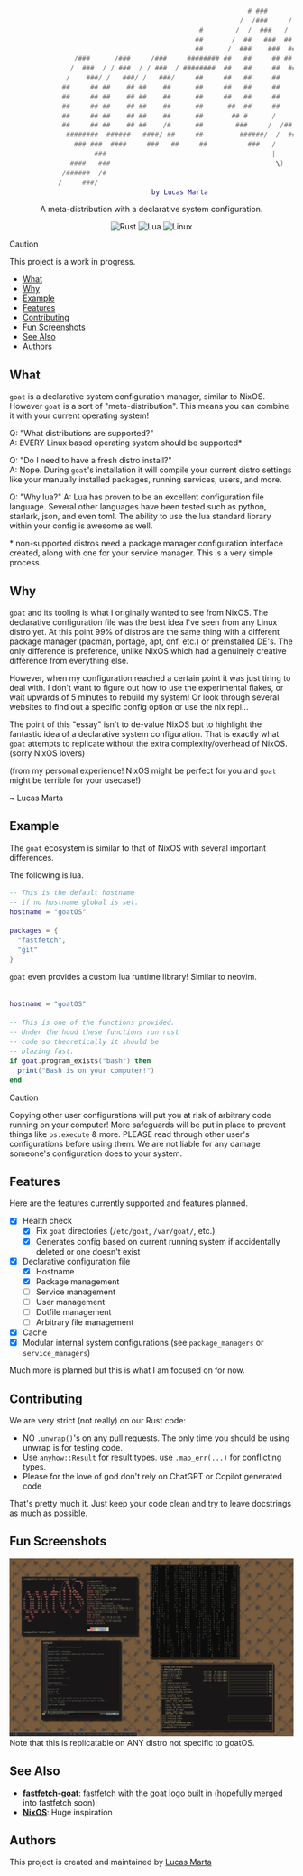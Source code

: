 <div align="center">

```lua

                                                           # ###       #######    
                                                         /  /###     /       ###  
                                               #        /  /  ###   /         ##  
                                              ##       /  ##   ###  ##        #   
                                              ##      /  ###    ###  ###          
                /###      /###     /###     ######## ##   ##     ## ## ###        
               /  ###  / / ###  / / ###  / ########  ##   ##     ##  ### ###      
              /    ###/ /   ###/ /   ###/     ##     ##   ##     ##    ### ###    
             ##     ## ##    ## ##    ##      ##     ##   ##     ##      ### /##  
             ##     ## ##    ## ##    ##      ##     ##   ##     ##        #/ /## 
             ##     ## ##    ## ##    ##      ##      ##  ##     ##         #/ ## 
             ##     ## ##    ## ##    ##      ##       ## #      /           # /  
             ##     ## ##    ## ##    /#      ##        ###     /  /##        /   
              ########  ######   ####/ ##     ##         ######/  /  ########/    
                ### ###  ####     ###   ##     ##          ###   /     #####      
                     ###                                         |                
               ####   ###                                         \)              
             /######  /#                                                          
            /     ###/                                                            
              by Lucas Marta
```

A meta-distribution with a declarative system configuration.

![Rust](https://img.shields.io/badge/rust-%23000000.svg?style=for-the-badge&logo=rust&logoColor=white)
![Lua](https://img.shields.io/badge/lua-%232C2D72.svg?style=for-the-badge&logo=lua&logoColor=white)
![Linux](https://img.shields.io/badge/Linux-FCC624?style=for-the-badge&logo=linux&logoColor=black)

</div>

> [!CAUTION]
> This project is a work in progress.
> 
<!-- TOC -->
  * [What](#what)
  * [Why](#why)
  * [Example](#example)
  * [Features](#features)
  * [Contributing](#contributing)
  * [Fun Screenshots](#fun-screenshots)
  * [See Also](#see-also)
  * [Authors](#authors)
<!-- TOC -->

## What

`goat` is a declarative system configuration manager, similar to NixOS. 
However `goat` is a sort of "meta-distribution". This means you can combine 
it with your current operating system!

Q: "What distributions are supported?"  
A: EVERY Linux based operating system should be supported*

Q: "Do I need to have a fresh distro install?"  
A: Nope. During `goat`'s installation it will compile your current 
distro settings like your manually installed packages, running services, users, and more.

Q: "Why lua?"
A: Lua has proven to be an excellent configuration file language. Several other languages have been tested such as
python, starlark, json, and even toml. The ability to use the lua standard library within your config is awesome as
well.

\* non-supported distros need a package manager configuration interface created, along with one for your service 
manager. This is a very simple process.

## Why

`goat` and its tooling is what I originally wanted to see from NixOS. The 
declarative configuration file was the best idea I've seen from any Linux
distro yet. At this point 99% of distros are the same thing with a different 
package manager (pacman, portage, apt, dnf, etc.) or preinstalled DE's. The 
only difference is preference, unlike NixOS which had a genuinely creative 
difference from everything else.

However, when my configuration reached a certain point it was just tiring to
deal with. I don't want to figure out how to use the experimental flakes, or
wait upwards of 5 minutes to rebuild my system! Or look through several websites
to find out a specific config option or use the nix repl... 

The point of this "essay" isn't to de-value NixOS but to highlight the fantastic
idea of a declarative system configuration. That is exactly what `goat` attempts
to replicate without the extra complexity/overhead of NixOS. (sorry NixOS lovers)

(from my personal experience! NixOS might be perfect for you and `goat` might be
terrible for your usecase!)

~ Lucas Marta

## Example
The `goat` ecosystem is similar to that of NixOS with several important differences.

The following is lua.

```lua
-- This is the default hostname 
-- if no hostname global is set.
hostname = "goatOS"

packages = {
  "fastfetch",
  "git"
}
```

`goat` even provides a custom lua runtime library! Similar to neovim.
```lua

hostname = "goatOS"

-- This is one of the functions provided.
-- Under the hood these functions run rust
-- code so theoretically it should be 
-- blazing fast.
if goat.program_exists("bash") then
  print("Bash is on your computer!")
end
```

> [!CAUTION]
> Copying other user configurations will put you at risk of
> arbitrary code running on your computer! More safeguards will 
> be put in place to prevent things like `os.execute` & more.
> PLEASE read through other user's configurations before using them.
> We are not liable for any damage someone's configuration does
> to your system.

## Features

Here are the features currently supported and features planned.

- [X] Health check
  - [X] Fix `goat` directories (`/etc/goat`, `/var/goat/`, etc.)
  - [X] Generates config based on current running system if accidentally deleted or one doesn't exist
- [X] Declarative configuration file
  - [X] Hostname
  - [X] Package management
  - [ ] Service management
  - [ ] User management
  - [ ] Dotfile management
  - [ ] Arbitrary file management
- [X] Cache
- [X] Modular internal system configurations (see `package_managers` or `service_managers`)

Much more is planned but this is what I am focused on for now.

## Contributing

We are very strict (not really) on our Rust code:

- NO `.unwrap()`'s on any pull requests. The only time you should be using
unwrap is for testing code.
- Use `anyhow::Result` for result types. use `.map_err(...)` for conflicting
types.
- Please for the love of god don't rely on ChatGPT or Copilot generated code

That's pretty much it. Just keep your code clean and try to leave docstrings
as much as possible.

## Fun Screenshots

![](./images/2025-08-05-151242_2560x1600_scrot.png)
Note that this is replicatable on ANY distro not specific to goatOS.

## See Also

- **[fastfetch-goat](https://github.com/gloggers99/fastfetch-goat)**: fastfetch with the goat logo built in (hopefully merged into fastfetch soon): 
- **[NixOS](https://nixos.org/)**: Huge inspiration 

## Authors

This project is created and maintained by [Lucas Marta](https://github.com/gloggers99) 
